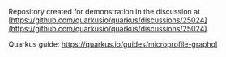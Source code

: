 Repository created for demonstration in the discussion at [https://github.com/quarkusio/quarkus/discussions/25024](https://github.com/quarkusio/quarkus/discussions/25024).

Quarkus guide: https://quarkus.io/guides/microprofile-graphql
